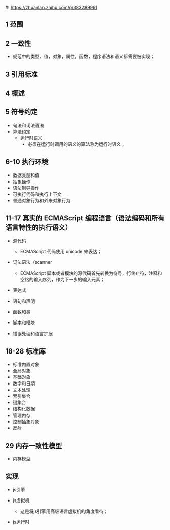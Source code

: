 #! https://zhuanlan.zhihu.com/p/383289991
## 1 范围

## 2 一致性

- 规范中的类型，值，对象，属性，函数，程序语法和语义都需要被实现；

## 3 引用标准

## 4 概述

## 5 符号约定

- 句法和词法语法
- 算法约定
  - 运行时语义
    - 必须在运行时调用的语义的算法称为运行时语义；

## 6-10 执行环境

- 数据类型和值
- 抽象操作
- 语法制导操作
- 可执行代码和执行上下文
- 普通对象行为和外来对象行为

## 11-17 真实的 ECMAScript 编程语言（语法编码和所有语言特性的执行语义）

- 源代码

  - ECMAScript 代码使用 unicode 来表达；

- 词法语法（scanner

  - ECMAScript 脚本或者模块的源代码首先转换为符号，行终止符，注释和空格的输入序列，作为下一步的输入元素；

- 表达式
- 语句和声明
- 函数和类
- 脚本和模块
- 错误处理和语言扩展

## 18-28 标准库

- 标准内置对象
- 全局对象
- 基础对象
- 数字和日期
- 文本处理
- 索引集合
- 键集合
- 结构化数据
- 管理内存
- 控制抽象对象
- 反射

## 29 内存一致性模型

- 内存模型

## 实现

* js引擎

* js虚拟机
  - 这是将js引擎用高级语言虚拟机的角度看待；
  
* js运行时